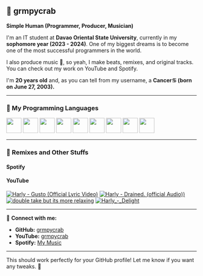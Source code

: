 ## 🦀 grmpycrab  
**Simple Human (Programmer, Producer, Musician)**  

I'm an IT student at **Davao Oriental State University**, currently in my **sophomore year (2023 - 2024)**. One of my biggest dreams is to become one of the most successful programmers in the world.  

I also produce music 🎵, so yeah, I make beats, remixes, and original tracks. You can check out my work on YouTube and Spotify.  

I'm **20 years old** and, as you can tell from my username, a **Cancer♋ (born on June 27, 2003).**  

---

### 🚀 My Programming Languages  

<p align="left">
  <img src="https://cdn.jsdelivr.net/gh/devicons/devicon/icons/java/java-original.svg" width="40" height="40"/>
  <img src="https://cdn.jsdelivr.net/gh/devicons/devicon/icons/python/python-original.svg" width="40" height="40"/>
  <img src="https://cdn.jsdelivr.net/gh/devicons/devicon/icons/html5/html5-original.svg" width="40" height="40"/>
  <img src="https://cdn.jsdelivr.net/gh/devicons/devicon/icons/css3/css3-original.svg" width="40" height="40"/>
  <img src="https://cdn.jsdelivr.net/gh/devicons/devicon/icons/javascript/javascript-original.svg" width="40" height="40"/>
  <img src="https://cdn.jsdelivr.net/gh/devicons/devicon/icons/react/react-original.svg" width="40" height="40"/>
  <img src="https://cdn.jsdelivr.net/gh/devicons/devicon/icons/kotlin/kotlin-original.svg" width="40" height="40"/>
  <img src="https://cdn.jsdelivr.net/gh/devicons/devicon/icons/android/android-original-wordmark.svg" width="40" height="40"/>
  <img src="https://icons.iconarchive.com/icons/ncrow/mega-pack-1/256/Fruity-Loops-Studio-icon.png" width="40" height="40"/>
</p>

---

### 🎵 Remixes and Other Stuffs  

#### **Spotify**  


#### **YouTube**  
<!-- BEGIN YOUTUBE-CARDS -->
[![Harly - Gusto (Official Lyric Video)](https://ytcards.demolab.com/?id=ZlFN1XOAMpI&title=Gusto&lang=en&timestamp=1741892930&background_color=%230d1117&title_color=%23ffffff&stats_color=%23dedede&max_title_lines=1&width=200&border_radius=5)](https://www.youtube.com/watch?v=ZlFN1XOAMpI)
[![Harly - Drained. (official Audio))](https://ytcards.demolab.com/?id=Ql5IpoSy7qU&title=Drained.&lang=en&timestamp=1696035268&background_color=%230d1117&title_color=%23ffffff&stats_color=%23dedede&max_title_lines=1&width=200&border_radius=5)](https://www.youtube.com/watch?v=Ql5IpoSy7qU)
[![double take but its more relaxing](https://ytcards.demolab.com/?id=3ZQkM0sCkWg&title=double+take+but+its+more+relaxing&lang=en&timestamp=1692266541&background_color=%230d1117&title_color=%23ffffff&stats_color=%23dedede&max_title_lines=1&width=200&border_radius=5)](https://www.youtube.com/watch?v=3ZQkM0sCkWg)
[![Harly_-_Delight](https://ytcards.demolab.com/?id=4SF15vjMUJs&title=Harly_-_Delight&lang=en&timestamp=1676183761&background_color=%230d1117&title_color=%23ffffff&stats_color=%23dedede&max_title_lines=1&width=200&border_radius=5)](https://www.youtube.com/watch?v=4SF15vjMUJs)
<!-- END YOUTUBE-CARDS -->


---

🔗 **Connect with me:**  
- **GitHub:** [grmpycrab](https://github.com/grmpycrab)  
- **YouTube:** [grmpycrab](https://www.youtube.com/@grmpycrab)  
- **Spotify:** [My Music](https://open.spotify.com/artist/71otXr3VkUPdqCLo2yWTw7)  

---

This should work perfectly for your GitHub profile! Let me know if you want any tweaks. 🚀
